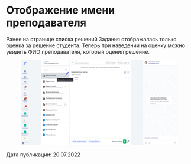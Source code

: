 # Отображение имени преподавателя

Ранее на странице списка решений Задания отображалась только оценка за решение студента. Теперь при наведении на оценку можно увидеть ФИО преподавателя, который оценил решение.

<figure><img src="../../.gitbook/assets/image (175).png" alt=""><figcaption></figcaption></figure>

Дата публикации: 20.07.2022
